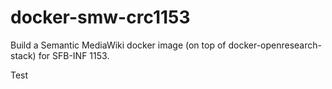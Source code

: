 # docker-smw-crc1153
Build a Semantic MediaWiki docker image (on top of docker-openresearch-stack) for SFB-INF 1153.

Test